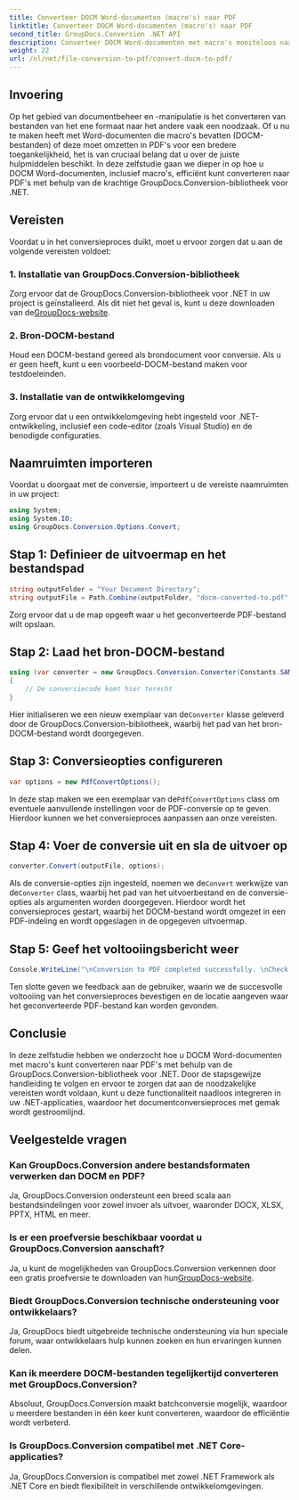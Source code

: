 ```yaml
---
title: Converteer DOCM Word-documenten (macro's) naar PDF
linktitle: Converteer DOCM Word-documenten (macro's) naar PDF
second_title: GroupDocs.Conversion .NET API
description: Converteer DOCM Word-documenten met macro's moeiteloos naar PDF's met GroupDocs.Conversion voor .NET. Stroomlijn uw documentbeheerproces.
weight: 22
url: /nl/net/file-conversion-to-pdf/convert-docm-to-pdf/
---
```

## Invoering
Op het gebied van documentbeheer en -manipulatie is het converteren van bestanden van het ene formaat naar het andere vaak een noodzaak. Of u nu te maken heeft met Word-documenten die macro's bevatten (DOCM-bestanden) of deze moet omzetten in PDF's voor een bredere toegankelijkheid, het is van cruciaal belang dat u over de juiste hulpmiddelen beschikt. In deze zelfstudie gaan we dieper in op hoe u DOCM Word-documenten, inclusief macro's, efficiënt kunt converteren naar PDF's met behulp van de krachtige GroupDocs.Conversion-bibliotheek voor .NET.
## Vereisten
Voordat u in het conversieproces duikt, moet u ervoor zorgen dat u aan de volgende vereisten voldoet:
### 1. Installatie van GroupDocs.Conversion-bibliotheek
 Zorg ervoor dat de GroupDocs.Conversion-bibliotheek voor .NET in uw project is geïnstalleerd. Als dit niet het geval is, kunt u deze downloaden van de[GroupDocs-website](https://releases.groupdocs.com/conversion/net/).
### 2. Bron-DOCM-bestand
Houd een DOCM-bestand gereed als brondocument voor conversie. Als u er geen heeft, kunt u een voorbeeld-DOCM-bestand maken voor testdoeleinden.
### 3. Installatie van de ontwikkelomgeving
Zorg ervoor dat u een ontwikkelomgeving hebt ingesteld voor .NET-ontwikkeling, inclusief een code-editor (zoals Visual Studio) en de benodigde configuraties.

## Naamruimten importeren
Voordat u doorgaat met de conversie, importeert u de vereiste naamruimten in uw project:
```csharp
using System;
using System.IO;
using GroupDocs.Conversion.Options.Convert;
```
## Stap 1: Definieer de uitvoermap en het bestandspad
```csharp
string outputFolder = "Your Document Directory";
string outputFile = Path.Combine(outputFolder, "docm-converted-to.pdf");
```
Zorg ervoor dat u de map opgeeft waar u het geconverteerde PDF-bestand wilt opslaan.
## Stap 2: Laad het bron-DOCM-bestand
```csharp
using (var converter = new GroupDocs.Conversion.Converter(Constants.SAMPLE_DOCM))
{
    // De conversiecode komt hier terecht
}
```
 Hier initialiseren we een nieuw exemplaar van de`Converter` klasse geleverd door de GroupDocs.Conversion-bibliotheek, waarbij het pad van het bron-DOCM-bestand wordt doorgegeven.
## Stap 3: Conversieopties configureren
```csharp
var options = new PdfConvertOptions();
```
 In deze stap maken we een exemplaar van de`PdfConvertOptions` class om eventuele aanvullende instellingen voor de PDF-conversie op te geven. Hierdoor kunnen we het conversieproces aanpassen aan onze vereisten.
## Stap 4: Voer de conversie uit en sla de uitvoer op
```csharp
converter.Convert(outputFile, options);
```
 Als de conversie-opties zijn ingesteld, noemen we de`Convert` werkwijze van de`Converter` class, waarbij het pad van het uitvoerbestand en de conversie-opties als argumenten worden doorgegeven. Hierdoor wordt het conversieproces gestart, waarbij het DOCM-bestand wordt omgezet in een PDF-indeling en wordt opgeslagen in de opgegeven uitvoermap.
## Stap 5: Geef het voltooiingsbericht weer
```csharp
Console.WriteLine("\nConversion to PDF completed successfully. \nCheck output in {0}", outputFolder);
```
Ten slotte geven we feedback aan de gebruiker, waarin we de succesvolle voltooiing van het conversieproces bevestigen en de locatie aangeven waar het geconverteerde PDF-bestand kan worden gevonden.

## Conclusie
In deze zelfstudie hebben we onderzocht hoe u DOCM Word-documenten met macro's kunt converteren naar PDF's met behulp van de GroupDocs.Conversion-bibliotheek voor .NET. Door de stapsgewijze handleiding te volgen en ervoor te zorgen dat aan de noodzakelijke vereisten wordt voldaan, kunt u deze functionaliteit naadloos integreren in uw .NET-applicaties, waardoor het documentconversieproces met gemak wordt gestroomlijnd.
## Veelgestelde vragen
### Kan GroupDocs.Conversion andere bestandsformaten verwerken dan DOCM en PDF?
Ja, GroupDocs.Conversion ondersteunt een breed scala aan bestandsindelingen voor zowel invoer als uitvoer, waaronder DOCX, XLSX, PPTX, HTML en meer.
### Is er een proefversie beschikbaar voordat u GroupDocs.Conversion aanschaft?
 Ja, u kunt de mogelijkheden van GroupDocs.Conversion verkennen door een gratis proefversie te downloaden van hun[GroupDocs-website](https://releases.groupdocs.com/).
### Biedt GroupDocs.Conversion technische ondersteuning voor ontwikkelaars?
Ja, GroupDocs biedt uitgebreide technische ondersteuning via hun speciale forum, waar ontwikkelaars hulp kunnen zoeken en hun ervaringen kunnen delen.
### Kan ik meerdere DOCM-bestanden tegelijkertijd converteren met GroupDocs.Conversion?
Absoluut, GroupDocs.Conversion maakt batchconversie mogelijk, waardoor u meerdere bestanden in één keer kunt converteren, waardoor de efficiëntie wordt verbeterd.
### Is GroupDocs.Conversion compatibel met .NET Core-applicaties?
Ja, GroupDocs.Conversion is compatibel met zowel .NET Framework als .NET Core en biedt flexibiliteit in verschillende ontwikkelomgevingen.